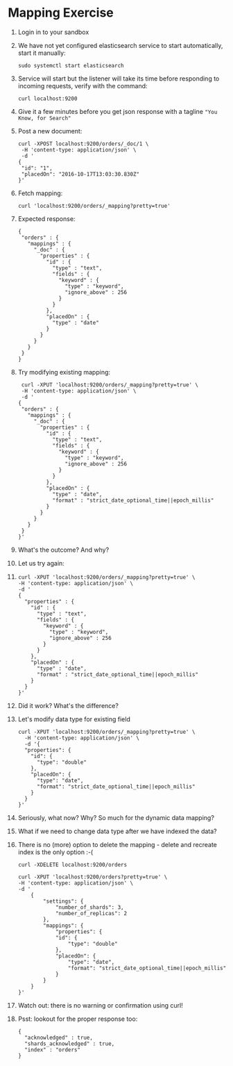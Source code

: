 # Mapping Exercise

1. Login in to your sandbox
2. We have not yet configured elasticsearch service to start automatically, start it manually:
   ```
   sudo systemctl start elasticsearch
   ```
3. Service will start but the listener will take its time before responding to incoming requests, verify with the command:
   ```
   curl localhost:9200
   ```
4. Give it a few minutes before you get json response with a tagline `"You Know, for Search"`
5. Post a new document:
   ```
   curl -XPOST localhost:9200/orders/_doc/1 \
    -H 'content-type: application/json' \
    -d '
   {
    "id": "1", 
    "placedOn": "2016-10-17T13:03:30.830Z"
   }'
   ```
6. Fetch mapping:
   ```
   curl 'localhost:9200/orders/_mapping?pretty=true'
   ```
7. Expected response:
   ```
   {
    "orders" : {
      "mappings" : {
        "_doc" : {
          "properties" : {
            "id" : {
              "type" : "text",
              "fields" : {
                "keyword" : {
                  "type" : "keyword",
                  "ignore_above" : 256
                }
              }
            },
            "placedOn" : {
              "type" : "date"
            }
          }
        }
      }
    }
   }
   ```
8. Try modifying existing mapping:
   ```
    curl -XPUT 'localhost:9200/orders/_mapping?pretty=true' \
    -H 'content-type: application/json' \
    -d '
   {
    "orders" : {
      "mappings" : {
        "_doc" : {
          "properties" : {
            "id" : {
              "type" : "text",
              "fields" : {
                "keyword" : {
                  "type" : "keyword",
                  "ignore_above" : 256
                }
              }
            },
            "placedOn" : {
              "type" : "date",
              "format" : "strict_date_optional_time||epoch_millis"
            }
          }
        }
      }
    }
   }'
   ```
9. What's the outcome? And why?
10. Let us try again:
11. ```
    curl -XPUT 'localhost:9200/orders/_mapping?pretty=true' \
    -H 'content-type: application/json' \
    -d '
    {
      "properties" : {
        "id" : {
          "type" : "text",
          "fields" : {
            "keyword" : {
              "type" : "keyword",
              "ignore_above" : 256
            }
          }
        },
        "placedOn" : {
          "type" : "date",
          "format" : "strict_date_optional_time||epoch_millis"
        }
      }
    }'
    ```
12. Did it work? What's the difference?
13. Let's modify data type for existing field
    ```
    curl -XPUT 'localhost:9200/orders/_mapping?pretty=true' \
      -H 'content-type: application/json' \
      -d '{
      "properties": {
        "id": {
          "type": "double"
        },
        "placedOn": {
          "type": "date",
          "format": "strict_date_optional_time||epoch_millis"
        }
      }
    }'
    ```
14. Seriously, what now? Why? So much for the dynamic data mapping?
15. What if we need to change data type after we have indexed the data?
16. There is no \(more\) option to delete the mapping - delete and recreate index is the only option :-\(

    ```
    curl -XDELETE localhost:9200/orders

    curl -XPUT 'localhost:9200/orders?pretty=true' \
    -H 'content-type: application/json' \
    -d '
        {
            "settings": {
                "number_of_shards": 3,
                "number_of_replicas": 2
            },
            "mappings": {
                "properties": {
                "id": {
                    "type": "double"
                },
                "placedOn": {
                    "type": "date",
                    "format": "strict_date_optional_time||epoch_millis"
                }
            }
        }
    }'
    ```

17. Watch out: there is no warning or confirmation using curl!
18. Psst: lookout for the proper response too:
    ```
    {
      "acknowledged" : true,
      "shards_acknowledged" : true,
      "index" : "orders"
    }
    ```



